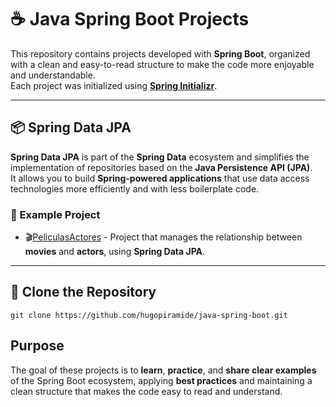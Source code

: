 # ☕ Java Spring Boot Projects

This repository contains projects developed with **Spring Boot**, organized with a clean and easy-to-read structure to make the code more enjoyable and understandable.  
Each project was initialized using **[Spring Initializr](https://start.spring.io/)**.

---

## 📦 Spring Data JPA

**Spring Data JPA** is part of the **Spring Data** ecosystem and simplifies the implementation of repositories based on the **Java Persistence API (JPA)**.  
It allows you to build **Spring-powered applications** that use data access technologies more efficiently and with less boilerplate code.

### 🔹 Example Project

- 🎬[PeliculasActores](https://github.com/hugopiramide/java-spring/tree/main/javaSpringData/peliculasActores) - Project that manages the relationship between **movies** and **actors**, using **Spring Data JPA**.

---

## 🚀 Clone the Repository

```
git clone https://github.com/hugopiramide/java-spring-boot.git
```
## Purpose 

The goal of these projects is to **learn**, **practice**, and **share clear examples** of the Spring Boot ecosystem, applying **best practices** and maintaining a clean structure that makes the code easy to read and understand.
